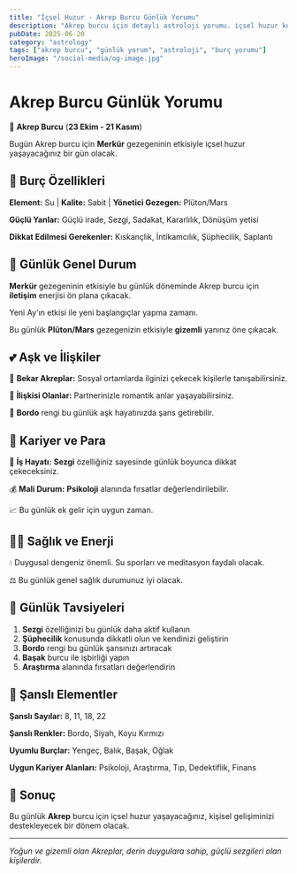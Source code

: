 ```yaml
---
title: "İçsel Huzur - Akrep Burcu Günlük Yorumu"
description: "Akrep burcu için detaylı astroloji yorumu. i̇çsel huzur konusunda rehberlik."
pubDate: 2025-06-20
category: "astrology"
tags: ["akrep burcu", "günlük yorum", "astroloji", "burç yorumu"]
heroImage: "/social-media/og-image.jpg"
---
```


# Akrep Burcu Günlük Yorumu

🦂 **Akrep Burcu** (**23 Ekim - 21 Kasım**)

Bugün Akrep burcu için **Merkür** gezegeninin etkisiyle i̇çsel huzur yaşayacağınız bir gün olacak.

## 🌟 Burç Özellikleri

**Element:** Su | **Kalite:** Sabit | **Yönetici Gezegen:** Plüton/Mars

**Güçlü Yanlar:** Güçlü irade, Sezgi, Sadakat, Kararlılık, Dönüşüm yetisi

**Dikkat Edilmesi Gerekenler:** Kıskançlık, İntikamcılık, Şüphecilik, Saplantı

## 💫 Günlük Genel Durum

**Merkür** gezegeninin etkisiyle bu günlük döneminde Akrep burcu için **iletişim** enerjisi ön plana çıkacak.

Yeni Ay'ın etkisi ile yeni başlangıçlar yapma zamanı.

Bu günlük **Plüton/Mars** gezegenizin etkisiyle **gizemli** yanınız öne çıkacak.

## 💕 Aşk ve İlişkiler

💖 **Bekar Akreplar:** Sosyal ortamlarda ilginizi çekecek kişilerle tanışabilirsiniz.

💑 **İlişkisi Olanlar:** Partnerinizle romantik anlar yaşayabilirsiniz.

🌹 **Bordo** rengi bu günlük aşk hayatınızda şans getirebilir.

## 💼 Kariyer ve Para

🚀 **İş Hayatı:** **Sezgi** özelliğiniz sayesinde günlük boyunca dikkat çekeceksiniz.

💰 **Mali Durum:** **Psikoloji** alanında fırsatlar değerlendirilebilir.

📈 Bu günlük ek gelir için uygun zaman.

## 🏃‍♀️ Sağlık ve Enerji

💧 Duygusal dengeniz önemli. Su sporları ve meditasyon faydalı olacak.

⚖️ Bu günlük genel sağlık durumunuz iyi olacak.

## 🎯 Günlük Tavsiyeleri

1. **Sezgi** özelliğinizi bu günlük daha aktif kullanın
2. **Şüphecilik** konusunda dikkatli olun ve kendinizi geliştirin
3. **Bordo** rengi bu günlük şansınızı artıracak
4. **Başak** burcu ile işbirliği yapın
5. **Araştırma** alanında fırsatları değerlendirin

## 🔮 Şanslı Elementler

**Şanslı Sayılar:** 8, 11, 18, 22

**Şanslı Renkler:** Bordo, Siyah, Koyu Kırmızı

**Uyumlu Burçlar:** Yengeç, Balık, Başak, Oğlak

**Uygun Kariyer Alanları:** Psikoloji, Araştırma, Tıp, Dedektiflik, Finans

## 💫 Sonuç

Bu günlük **Akrep** burcu için i̇çsel huzur yaşayacağınız, kişisel gelişiminizi destekleyecek bir dönem olacak.

---

*Yoğun ve gizemli olan Akreplar, derin duygulara sahip, güçlü sezgileri olan kişilerdir.*
